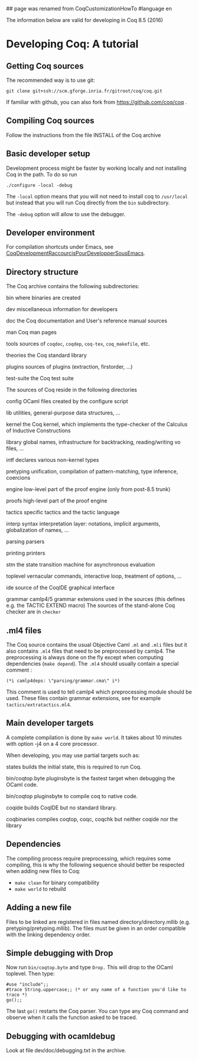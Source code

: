 \#\# page was renamed from CoqCustomizationHowTo \#language en

The information below are valid for developing in Coq 8.5 (2016)

Developing Coq: A tutorial
==========================

Getting Coq sources
-------------------

The recommended way is to use git:

`git clone git+ssh://scm.gforge.inria.fr/gitroot/coq/coq.git`

If familiar with github, you can also fork from <https://github.com/coq/coq> .

Compiling Coq sources
---------------------

Follow the instructions from the file INSTALL of the Coq archive

Basic developer setup
---------------------

Development process might be faster by working locally and not installing Coq in the path. To do so run

`./configure -local -debug`

The `-local` option means that you will not need to install coq to `/usr/local` but instead that you will run Coq directly from the `bin` subdirectory.

The `-debug` option will allow to use the debugger.

Developer environment
---------------------

For compilation shortcuts under Emacs, see [CoqDevelopmentRaccourcisPourDevelopperSousEmacs](../CoqDevelopmentRaccourcisPourDevelopperSousEmacs).

Directory structure
-------------------

The Coq archive contains the following subdirectories:

bin where binaries are created

dev miscellaneous information for developers

doc the Coq documentation and User's reference manual sources

man Coq man pages

tools sources of `coqdoc`, `coqdep`, `coq-tex`, `coq_makefile`, etc.

theories the Coq standard library

plugins sources of plugins (extraction, firstorder, ...)

test-suite the Coq test suite

The sources of Coq reside in the following directories

config OCaml files created by the configure script

lib utilities, general-purpose data structures, ...

kernel the Coq kernel, which implements the type-checker of the Calculus of Inductive Constructions

library global names, infrastructure for backtracking, reading/writing vo files, ...

intf declares various non-kernel types

pretyping unification, compilation of pattern-matching, type inference, coercions

engine low-level part of the proof engine (only from post-8.5 trunk)

proofs high-level part of the proof engine

tactics specific tactics and the tactic language

interp syntax interpretation layer: notations, implicit arguments, globalization of names, ...

parsing parsers

printing printers

stm the state transition machine for asynchronous evaluation

toplevel vernacular commands, interactive loop, treatment of options, ...

ide source of the CoqIDE graphical interface

grammar camlp4/5 grammar extensions used in the sources (this defines e.g. the TACTIC EXTEND macro) The sources of the stand-alone Coq checker are in `checker`

.ml4 files
----------

The Coq source contains the usual Objective Caml `.ml` and `.mli` files but it also contains `.ml4` files that need to be preprocessed by camlp4. The preprocessing is always done on the fly except when computing dependencies (`make depend`). The `.ml4` should usually contain a special comment :

`(*i camlp4deps: \"parsing/grammar.cma\" i*)`

This comment is used to tell camlp4 which preprocessing module should be used. These files contain grammar extensions, see for example `tactics/extratactics.ml4`.

Main developer targets
----------------------

A complete compilation is done by `make world`. It takes about 10 minutes with option -j4 on a 4 core processor.

When developing, you may use partial targets such as:

states builds the initial state, this is required to run Coq.

bin/coqtop.byte pluginsbyte is the fastest target when debugging the OCaml code.

bin/coqtop pluginsbyte to compile coq to native code.

coqide builds CoqIDE but no standard library.

coqbinaries compiles coqtop, coqc, coqchk but neither coqide nor the library

Dependencies
------------

The compiling process require preprocessing, which requires some compiling, this is why the following sequence should better be respected when adding new files to Coq:

-   `make clean` for binary compatibility
-   `make world` to rebuild

Adding a new file
-----------------

Files to be linked are registered in files named directory/directory.mllib (e.g. pretyping/pretyping.mllib). The files must be given in an order compatible with the linking dependency order.

Simple debugging with Drop
--------------------------

Now run `bin/coqtop.byte` and type `Drop.` This will drop to the OCaml toplevel. Then type:

    #use "include";;
    #trace String.uppercase;; (* or any name of a function you'd like to trace *)
    go();;

The last `go()` restarts the Coq parser. You can type any Coq command and observe when it calls the function asked to be traced.

Debugging with ocamldebug
-------------------------

Look at file dev/doc/debugging.txt in the archive.
